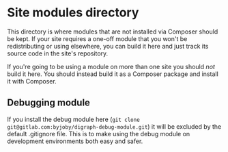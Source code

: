 # Site modules directory

This directory is where modules that are not installed via Composer should be kept. If your site requires a one-off module that you won't be redistributing or using elsewhere, you can build it here and just track its source code in the site's repository.

If you're going to be using a module on more than one site you should *not* build it here. You should instead build it as a Composer package and install it with Composer.

## Debugging module

If you install the debug module here (`git clone git@gitlab.com:byjoby/digraph-debug-module.git`) it will be excluded by the default .gitignore file. This is to make using the debug module on development environments both easy and safer.

